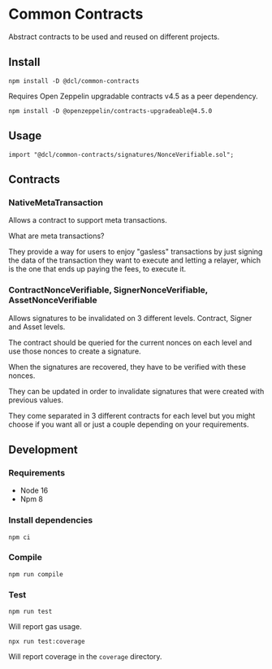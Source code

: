 # Common Contracts

Abstract contracts to be used and reused on different projects.

## Install

```
npm install -D @dcl/common-contracts
```

Requires Open Zeppelin upgradable contracts v4.5 as a peer dependency.

```
npm install -D @openzeppelin/contracts-upgradeable@4.5.0
```

## Usage

```
import "@dcl/common-contracts/signatures/NonceVerifiable.sol";
```

## Contracts

### NativeMetaTransaction

Allows a contract to support meta transactions.

What are meta transactions?

They provide a way for users to enjoy "gasless" transactions by just signing the data of the transaction they want to execute and letting a relayer, which is the one that ends up paying the fees, to execute it.

### ContractNonceVerifiable, SignerNonceVerifiable, AssetNonceVerifiable

Allows signatures to be invalidated on 3 different levels. Contract, Signer and Asset levels.

The contract should be queried for the current nonces on each level and use those nonces to create a signature.

When the signatures are recovered, they have to be verified with these nonces.

They can be updated in order to invalidate signatures that were created with previous values.

They come separated in 3 different contracts for each level but you might choose if you want all or just a couple depending on your requirements.

## Development

### Requirements

- Node 16
- Npm 8

### Install dependencies

```
npm ci
```

### Compile

```
npm run compile
```

### Test

```
npm run test
```

Will report gas usage.

```
npx run test:coverage
```

Will report coverage in the `coverage` directory.
